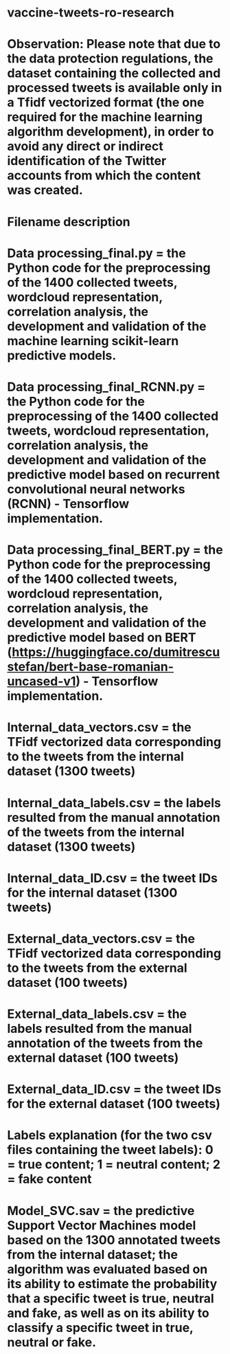 # vaccine-tweets-ro-research

# Observation: Please note that due to the data protection regulations, the dataset containing the collected and processed tweets is available only in a Tfidf vectorized format (the one required for the machine learning algorithm development), in order to avoid any direct or indirect identification of the Twitter accounts from which the content was created.

# Filename description

# Data processing_final.py = the Python code for the preprocessing of the 1400 collected tweets, wordcloud representation, correlation analysis, the development and validation of the machine learning scikit-learn predictive models.

# Data processing_final_RCNN.py = the Python code for the preprocessing of the 1400 collected tweets, wordcloud representation, correlation analysis, the development and validation of the predictive model based on recurrent convolutional neural networks (RCNN) - Tensorflow implementation.

# Data processing_final_BERT.py = the Python code for the preprocessing of the 1400 collected tweets, wordcloud representation, correlation analysis, the development and validation of the predictive model based on BERT (https://huggingface.co/dumitrescustefan/bert-base-romanian-uncased-v1) - Tensorflow implementation.

# Internal_data_vectors.csv = the TFidf vectorized data corresponding to the tweets from the internal dataset (1300 tweets)
# Internal_data_labels.csv = the labels resulted from the manual annotation of the tweets from the internal dataset (1300 tweets)
# Internal_data_ID.csv = the tweet IDs for the internal dataset (1300 tweets)

# External_data_vectors.csv = the TFidf vectorized data corresponding to the tweets from the external dataset (100 tweets)
# External_data_labels.csv = the labels resulted from the manual annotation of the tweets from the external dataset (100 tweets)
# External_data_ID.csv = the tweet IDs for the external dataset (100 tweets)

# Labels explanation (for the two csv files containing the tweet labels): 0 = true content; 1 = neutral content; 2 = fake content

# Model_SVC.sav = the predictive Support Vector Machines model based on the 1300 annotated tweets from the internal dataset; the algorithm was evaluated based on its ability to estimate the probability that a specific tweet is true, neutral and fake, as well as on its ability to classify a specific tweet in true, neutral or fake.
